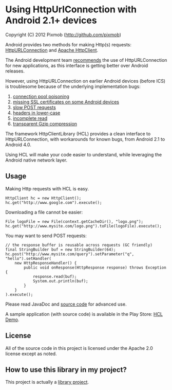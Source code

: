 Using HttpUrlConnection with Android 2.1+ devices
=================================================
Copyright (C) 2012 Pixmob (http://github.com/pixmob)

Android provides two methods for making Http(s) requests:
[HttpURLConnection](http://developer.android.com/reference/java/net/HttpURLConnection.html) and [Apache HttpClient](http://developer.android.com/reference/org/apache/http/impl/client/DefaultHttpClient.html).

The Android development team [recommends](http://android-developers.blogspot.com/2011/09/androids-http-clients.html) the use of HttpURLConnection for new applications, as this interface is getting better over Android releases.

However, using HttpURLConnection on earlier Android devices (before ICS) is troublesome because of the underlying implementation bugs:

 1. [connection pool poisoning](http://stackoverflow.com/a/4261005/422906)
 2. [missing SSL certificates on some Android devices](http://stackoverflow.com/a/3998257/422906)
 3. [slow POST requests](http://code.google.com/p/android/issues/detail?id=13117)
 4. [headers in lower-case](http://code.google.com/p/android/issues/detail?id=6684)
 5. [incomplete read](http://docs.oracle.com/javase/6/docs/technotes/guides/net/http-keepalive.html)
 6. [transparent Gzip compression](http://code.google.com/p/android/issues/detail?id=16227)

The framework HttpClientLibrary (HCL) provides a clean interface to HttpURLConnection, with
workarounds for known bugs, from Android 2.1 to Android 4.0.

Using HCL will make your code easier to understand, while leveraging the Android native network layer.

Usage
-----

Making Http requests with HCL is easy.

    HttpClient hc = new HttpClient();
    hc.get("http://www.google.com").execute();

Downloading a file cannot be easier:

    File logoFile = new File(context.getCacheDir(), "logo.png");
    hc.get("http://www.mysite.com/logo.png").toFile(logoFile).execute();

You may want to send POST requests:

    // the response buffer is reusable across requests (GC friendly)
    final StringBuilder buf = new StringBuilder(64);
    hc.post("http://www.mysite.com/query").setParameter("q", "hello").setHandler(
        new HttpResponseHandler() {
            public void onResponse(HttpResponse response) throws Exception {
                response.read(buf);
                System.out.println(buf);
            }
        }
    ).execute();

Please read JavaDoc and [source code](http://github.com/pixmob/hcl/tree/master/src/org/pixmob/hcl) for advanced use.

A sample application (with source code) is available in the Play Store: [HCL Demo](https://play.google.com/store/apps/details?id=org.pixmob.hcl.demo).

License
-------

All of the source code in this project is licensed under the Apache 2.0 license except as noted.

How to use this library in my project?
--------------------------------------

This project is actually a [library project](http://developer.android.com/guide/developing/projects/projects-cmdline.html#ReferencingLibraryProject).
